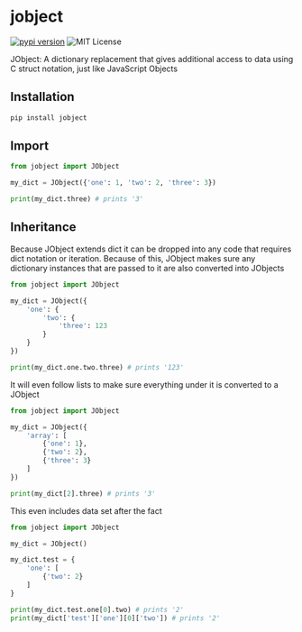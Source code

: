 # jobject

[![pypi version](https://img.shields.io/pypi/v/jobject.svg)](https://pypi.org/project/jobject) ![MIT License](https://img.shields.io/pypi/l/jobject.svg)

JObject: A dictionary replacement that gives additional access to data using C struct notation, just like JavaScript Objects

## Installation
```bash
pip install jobject
```

## Import
```python
from jobject import JObject

my_dict = JObject({'one': 1, 'two': 2, 'three': 3})

print(my_dict.three) # prints '3'
```

## Inheritance
Because JObject extends dict it can be dropped into any code that requires
dict notation or iteration. Because of this, JObject makes sure any dictionary
instances that are passed to it are also converted into JObjects

```python
from jobject import JObject

my_dict = JObject({
	'one': {
		'two': {
			'three': 123
		}
	}
})

print(my_dict.one.two.three) # prints '123'
```

It will even follow lists to make sure everything under it is converted to a
JObject

```python
from jobject import JObject

my_dict = JObject({
	'array': [
		{'one': 1},
		{'two': 2},
		{'three': 3}
	]
})

print(my_dict[2].three) # prints '3'
```

This even includes data set after the fact

```python
from jobject import JObject

my_dict = JObject()

my_dict.test = {
	'one': [
		{'two': 2}
	]
}

print(my_dict.test.one[0].two) # prints '2'
print(my_dict['test']['one'][0]['two']) # prints '2'
```